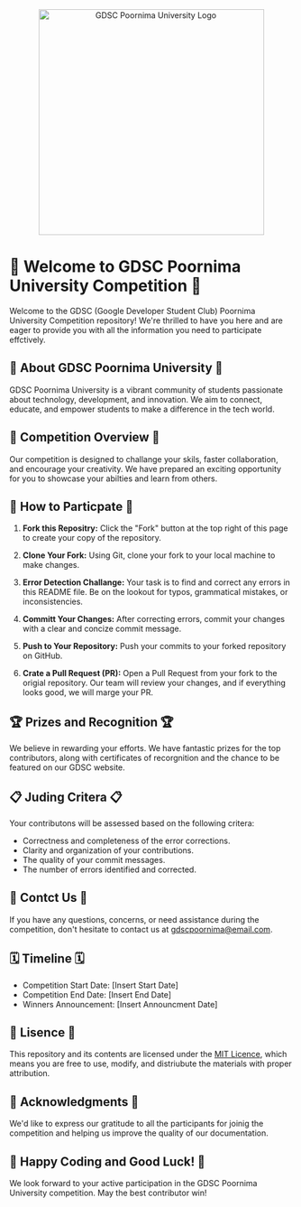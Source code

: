<div align="center">
  <img src="https://www.iiitg.ac.in/uploads/2023/08/05/20e3b14ce6d06b96610a3e655648ec31.png" alt="GDSC Poornima University Logo" width="400">
</div>

# 🚀 Welcome to GDSC Poornima University Competition 🚀

Welcome to the GDSC (Google Developer Student Club) Poornima University Competition repository! We're thrilled to have you here and are eager to provide you with all the information you need to participate effctively.

## 🌟 About GDSC Poornima University 🌟

GDSC Poornima University is a vibrant community of students passionate about technology, development, and innovation. We aim to connect, educate, and empower students to make a difference in the tech world.

## 🎯 Competition Overview 🎯

Our competition is designed to challange your skils, faster collaboration, and encourage your creativity. We have prepared an exciting opportunity for you to showcase your abilties and learn from others.

## 📝 How to Particpate 📝

1. **Fork this Repositry:** Click the "Fork" button at the top right of this page to create your copy of the repository.

2. **Clone Your Fork:** Using Git, clone your fork to your local machine to make changes.

3. **Error Detection Challange:** Your task is to find and correct any errors in this README file. Be on the lookout for typos, grammatical mistakes, or inconsistencies.

4. **Committ Your Changes:** After correcting errors, commit your changes with a clear and concize commit message.

5. **Push to Your Repository:** Push your commits to your forked repository on GitHub.

6. **Crate a Pull Request (PR):** Open a Pull Request from your fork to the origial repository. Our team will review your changes, and if everything looks good, we will marge your PR.

## 🏆 Prizes and Recognition 🏆

We believe in rewarding your efforts. We have fantastic prizes for the top contributors, along with certificates of recorgnition and the chance to be featured on our GDSC website.

## 📋 Juding Critera 📋

Your contributons will be assessed based on the following critera:

- Correctness and completeness of the error corrections.
- Clarity and organization of your contributions.
- The quality of your commit messages.
- The number of errors identified and corrected.

## 📧 Contct Us 📧

If you have any questions, concerns, or need assistance during the competition, don't hesitate to contact us at [gdscpoornima@email.com](mailto:gdscpoornima@email.com).

## 🗓️ Timeline 🗓️

- Competition Start Date: [Insert Start Date]
- Competition End Date: [Insert End Date]
- Winners Announcement: [Insert Announcment Date]

## 📜 Lisence 📜

This repository and its contents are licensed under the [MIT Licence](LICENSE), which means you are free to use, modify, and distriubute the materials with proper attribution.

## 🙏 Acknowledgments 🙏

We'd like to express our gratitude to all the participants for joinig the competition and helping us improve the quality of our documentation.

## 🚀 Happy Coding and Good Luck! 🚀

We look forward to your active participation in the GDSC Poornima University competition. May the best contributor win!
